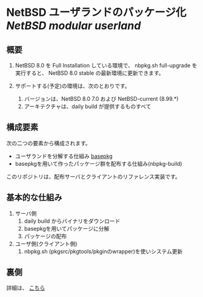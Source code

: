 <!-- -*- coding:utf-8 -*- -->

# NetBSD ユーザランドのパッケージ化 *NetBSD modular userland*

## 概要

1. NetBSD 8.0 を Full Installation している環境で、
   nbpkg.sh full-upgrade を実行すると、
   NetBSD 8.0 stable の最新環境に更新できます。

1. サポートする(予定)の環境は、次のとおりです。
    1. バージョンは、NetBSD 8.0 7.0 および NetBSD-current (8.99.*)
    1. アーキテクチャは、daily build が提供するものすべて
    

## 構成要素

次の二つの要素から構成されます。
+ ユーザランドを分解する仕組み [basepkg](https://github.com/user340/basepkg)
+ basepkgを用いて作ったパッケージ群を配布する仕組み(nbpkg-build) 

このリポジトリは、配布サーバとクライアントのリファレンス実装です。


## 基本的な仕組み

1. サーバ側
    1. daily build からバイナリをダウンロード
    1. basepkgを用いてパッケージに分解
    1. パッケージの配布
1. ユーザ側(クライアント側)
    1. nbpkg.sh (pkgsrc/pkgtools/pkginのwrapper)を使いシステム更新


## 裏側

詳細は、
[こちら](nbpkg-internals.md)

